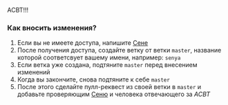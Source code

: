 АСВТ!!!

### Как вносить изменения?

1. Если вы не имеете доступа, напишите [Сене](https://github.com/ByKirilov)
2. После получения доступа, создайте ветку от ветки `master`, название которой соответсвует вашему имени, например: `senya`
4. Если ветка уже создана, подтяните `master` перед внесением изменений
5. Когда вы закончите, снова подтяните к себе `master`
6. После этого сделайте пулл-реквест из своей ветки в `master` и добавьте проверяющим [Сеню](https://github.com/ByKirilov) и человека отвечающего за _АСВТ_
